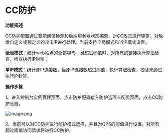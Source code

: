# CC防护

**功能描述**   

​    CC防护配置通过智能阈值检测和后端服务器状态探测，对CC攻击进行评定，对触发自定义或预定义的攻击IP进行处理。当前支持全局模式和当IP模式设置。

​    **全局模式**：统计web站点的全部QPS，当超过阈值时，对所有的链接执行算法检查，检查执行IP封禁；

​    **单IP模式**：统计源IP连接数，当原IP连接数超过阈值，执行算法检查，校验未通过执行IP封禁。

 **操作步骤**

​    1、进入控制台实例管理页面，点击防护配置接入防护选项卡配置页面，点击CC防护设置。

![image.png](https://img1.jcloudcs.com/cms/f5bef0b4-a1a9-4ad7-9a89-d51bbff0b78820180817102425.png)

​    2、当前可以对CC防护进行防护模式选择，并且对QPS的阈值进行设置，对所有超过阈值访问请求将进行CC防护。